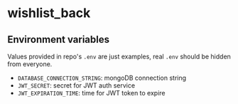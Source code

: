 # wishlist_back

## Environment variables

Values provided in repo's `.env` are just examples, real `.env` should be hidden from everyone.

- `DATABASE_CONNECTION_STRING`: mongoDB connection string
- `JWT_SECRET`: secret for JWT auth service
- `JWT_EXPIRATION_TIME`: time for JWT token to expire
